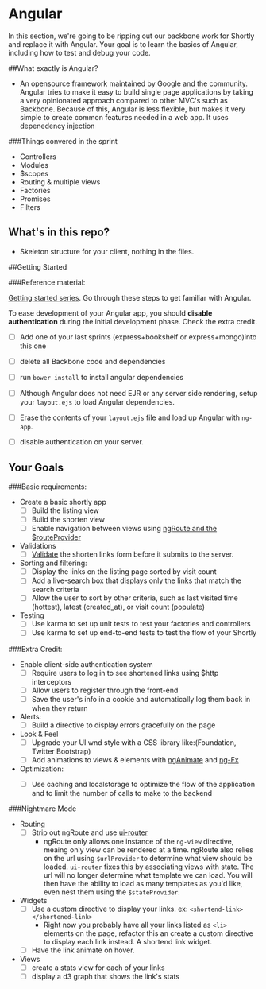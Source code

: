 # Angular 

In this section, we're going to be ripping out our backbone work for Shortly and replace it with Angular. Your goal is to learn the basics of Angular, including how to test and debug your code.

##What exactly is Angular?
* An opensource framework maintained by Google and the community. Angular tries to make it easy to build single page applications by taking a very opinionated approach compared to other MVC's such as Backbone. Because of this, Angular is less flexible, but makes it very simple to create common features needed in a web app. It uses depenedency injection

###Things convered in the sprint
* Controllers
* Modules
* $scopes
* Routing & multiple views
* Factories
* Promises
* Filters


## What's in this repo?
* Skeleton structure for your client, nothing in the files.


##Getting Started

###Reference material:

[Getting started series](http://www.ng-newsletter.com/posts/beginner2expert-how_to_start.html). Go through these steps to get familiar with Angular.

To ease development of your Angular app,  you should __disable authentication__ during the initial development phase. Check the extra credit.

* [ ] Add one of your last sprints (express+bookshelf or express+mongo)into this one
* [ ] delete all Backbone code and dependencies
* [ ] run `bower install` to install angular dependencies
* [ ] Although Angular does not need EJR or any server side rendering, setup your `layout.ejs` to load Angular dependencies.
* [ ] Erase the contents of your  `layout.ejs` file and load up Angular with `ng-app`.
* [ ] disable authentication on your server.


## Your Goals

###Basic requirements:

- Create a basic shortly app
  * [ ] Build the listing view
  * [ ] Build the shorten view
  * [ ] Enable navigation between views using [ngRoute and the $routeProvider]()

- Validations
  * [ ] [Validate](https://docs.angularjs.org/api/ng/directive/input) the shorten links form before it submits to the server.

- Sorting and filtering:
  * [ ] Display the links on the listing page sorted by visit count
  * [ ] Add a live-search box that displays only the links that match the search criteria 
  * [ ] Allow the user to sort by other criteria, such as last visited time (hottest), latest (created_at), or visit count (populate)

- Testing
  * [ ] Use karma to set up unit tests to test your factories and controllers
  * [ ] Use karma to set up end-to-end tests to test the flow of your Shortly

###Extra Credit:
- Enable client-side authentication system
  * [ ] Require users to log in to see shortened links using $http interceptors
  * [ ] Allow users to register through the front-end
  * [ ] Save the user's info in a cookie and automatically log them back in when they return

- Alerts:
  * [ ] Build a directive to display errors gracefully on the page

- Look & Feel
  * [ ] Upgrade your UI wnd style with a CSS library like:(Foundation, Twitter Bootstrap)
  * [ ] Add animations to views & elements with [ngAnimate](https://docs.angularjs.org/api/ngAnimate) and [ng-Fx](https://github.com/Hendrixer/ng-Fx)

- Optimization:
  * [ ] Use caching and localstorage to optimize the flow of the application and to limit the number of calls to make to the backend


###Nightmare Mode
- Routing 
  * [ ] Strip out ngRoute and use [ui-router](https://github.com/angular-ui/ui-router) 
    * ngRoute only allows one instance of the `ng-view` directive, meaing only view can be rendered at a time. ngRoute also relies on the url using `$urlProvider` to determine what view should be loaded. `ui-router` fixes this by associating views with state. The url will no longer determine what template we can load. You will then have the ability to load as many templates as you'd like, even nest them using the `$stateProvider`. 
    
- Widgets
  * [ ] Use a custom directive to display your links. ex: `<shortend-link> </shortened-link>`
    * Right now you probably have all your links listed as `<li>` elements on the page, refactor this an create a custom directive to display each link instead. A shortend link widget.
  * [ ] Have the link animate on hover.
  
- Views
  * [ ] create a stats view for each of your links
  * [ ] display a d3 graph that shows the link's stats
